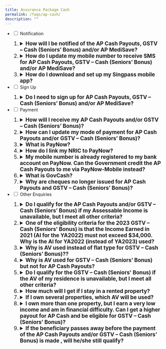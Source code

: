 ```yaml
---
title: Assurance Package Cash
permalink: /faqs/ap-cash/
description: ""
---
```

<ul class="jekyllcodex_accordion">
  <li>
    <input type="checkbox" id="accordion1">
    <label for="accordion1">Notification</label>
    <div>
       <ol>
        <li class="Numbering" style="font-size:17px"><details>
		<summary><b>How will I be notified of the AP Cash Payouts, GSTV – Cash (Seniors’ Bonus) and/or AP MediSave?</b></summary><br>You will receive a message in the inbox of your Singpass app after payment has been made in December for AP Cash Payouts and in February for GSTV – Cash (Seniors’ Bonus) and AP MediSave.  Please turn on your notifications for the app so that you will not miss any alerts and messages. <br><br>
If you do not have the Singpass app, an SMS will be sent to your Singpass-registered mobile number.<br><br>
For AP MediSave, individuals aged 20 years old and below who may not have their own Singpass account will be notified via letters sent to their parent’s/guardian’s residential address. 
<br><br>
			 </details></li>
				<li class="Numbering" style="font-size:17px"><details><summary><b>How do I update my mobile number to receive SMS for AP Cash Payouts, GSTV – Cash (Seniors’ Bonus) and/or AP MediSave? </b></summary><br>To update your mobile number to receive SMS for AP Cash Payouts, GSTV – Cash (Seniors’ Bonus) and/or AP MediSave, please log in to your Singpass account at the <a class="hyperlink" href="https://www.singpass.gov.sg/"> Singpass website</a>.<br><br>For AP MediSave, eligible children without SingPass will be notified via letters sent to their parent's/guardian's residential address.<br><br>
			</details></li>
				 <li class="Numbering" style="font-size:17px"><details><summary><b>How do I download and set up my Singpass mobile app?</b></summary><br>You can download the Singpass app at the <a class="hyperlink" href="https://www.singpass.gov.sg/"> Singpass website</a>.<br></details></li>	 </ol>
    </div>
					</li>  

  <li>
    <input type="checkbox" id="accordion2">
    <label for="accordion2">Sign Up</label>
    <div>
       <ol>
        <li class="Numbering" style="font-size:17px"><details>
		<summary><b>Do I need to sign up for AP Cash Payouts, GSTV – Cash (Seniors’ Bonus) and/or AP MediSave?</b></summary><br>You will automatically receive your AP Cash Payouts, GSTV – Cash (Seniors’ Bonus) and/or AP MediSave if you are eligible. No action is required on your part.<br><br>
				</details></li>  
      </ol>
    </div>
  <li>
    <input type="checkbox" id="accordion3">
    <label for="accordion3">Payment</label>
    <div>
      <ol>
        <li class="Numbering" style="font-size:17px"><details><summary><b>How will I receive my AP Cash Payouts and/or GSTV – Cash (Seniors’ Bonus)? </b></summary><br>You will receive your AP Cash Payouts and/or GSTV – Cash (Seniors’ Bonus) via your PayNow-NRIC linked bank account. <br><br>If you do not have a PayNow-NRIC-linked bank account but have provided your DBS/POSB, OCBC or UOB bank account number to the Government previously, you will receive your AP Cash Payouts and/or GSTV – Cash (Seniors’ Bonus) via bank transfer. You can check and update your bank account details registered with us by logging in to our <a class="hyperlink" href="https://www.govpayouts.gov.sg/cds/ap/login" >e-services</a> with your Singpass.<br><br> Otherwise, the cash payout will be credited to you via <a class="hyperlink" href="/files/GC insert.pdf">GovCash</a>. You are therefore encouraged to link your NRIC to PayNow to receive your payouts earlier. <br><br>
</details></li>
				  <li class="Numbering" style="font-size:17px"><details><summary><b>How can I update my mode of payment for AP Cash Payouts and/or GSTV – Cash (Seniors’ Bonus)?</b></summary><br>You are encouraged to register for PayNow-NRIC with your bank to receive your AP Cash Payouts and/or GSTV – Cash (Seniors’ Bonus)?payouts earlier. Otherwise, you can update your bank account details by logging in to our <a class="hyperlink" href="https://www.govpayouts.gov.sg/cds/ap/login" >e-services</a> with your Singpass.  Only bank account details received by XX December 2022 would be used for crediting by XX December 2022. <br><br>Payment instructions received from XX December 2022 will be used for future government payouts.<br><br>
</details></li> <li class="Numbering" style="font-size:17px"><details><summary><b>What is PayNow?</b></summary><br>PayNow is a secure funds transfer service that allows customers to receive money into their participating bank account via NRIC/FIN and/or mobile number. The 10 participating banks in Singapore are: Bank of China, Citibank Singapore Limited, DBS Bank/POSB, HSBC, Industrial and Commercial Bank of China, Maybank, OCBC Bank, Standard Chartered Bank, United Overseas Bank, and CIMB Bank Berhad.<br><br>With PayNow, the recipient's bank information will be kept private. The sender only needs to use the recipient's mobile number or NRIC/FIN to send money. This applies to individuals and organisations (i.e. private firms and government agencies).<br><br>
</details></li> <li class="Numbering" style="font-size:17px"><details><summary><b>How do I link my NRIC to PayNow? </b></summary><br>You may follow the following steps:<br>
1. Choose your preferred bank account to receive money.<br>
2. Log in to your Internet banking or mobile banking app. <br>
3. Register for PayNow-NRIC. <br><br>
You may also refer to your respective bank's website for specific details on how to link your NRIC to PayNow. If you do not have internet or mobile banking, you can contact your bank directly to register for PayNow-NRIC.<br><br>
</details></li><li class="Numbering" style="font-size:17px"><details><summary><b>My mobile number is already registered to my bank account on PayNow. Can the Government credit the AP Cash Payouts   to me via PayNow-Mobile instead?</b></summary><br>We can only credit your AP Cash Payouts to you via PayNow-NRIC. Mobile numbers are not unique to the individual and may be subject to change. To ensure that the money is credited to the correct recipient, only NRIC will be accepted as the proxy for government payments via PayNow.
<br><br>
Eligible Singaporeans who have linked their NRIC to PayNow will receive the payouts in their PayNow-NRIC-linked bank account.<br><br>
</details></li> <li class="Numbering" style="font-size:17px"><details>
		<summary><b>What is GovCash?</b></summary><br>GovCash is a new payment mode that allows Singapore citizens to receive their payouts from Government agencies more quickly and conveniently. Singaporeans can withdraw their Government payouts in cash from over 500 OCBC ATMs located across Singapore. <br><br>
Previously, cheque recipients would have to deposit the cheques or encash them over the bank counters. GovCash allows them to receive their payouts at the OCBC ATM immediately at any time of the day. They are no longer restricted by the bank's operating hours. Singaporeans who prefer to seek assistance with their GovCash withdrawals can visit the ATMs located within OCBC's branches during operating hours, where OCBC Digital Ambassadors will be present to guide them. In addition, GovCash also allows recipients to use the scan-and-pay function and PayNow transfer option through the LifeSG mobile app.<br><br>
GovCash will replace GST Voucher cheques from 2022 onwards. <br><br>For enquiries related to withdrawal of GSTV payout via GovCash, please refer to the <a class="hyperlink" href="https://cpf-gstvoucher-staging.netlify.app/govcash"> GovCash FAQs</a>. <br><br>
</details></li><li class="Numbering" style="font-size:17px"><details><summary><b>Why are cheques no longer issued for AP Cash Payouts and GSTV – Cash (Seniors’ Bonus)?</b></summary><br>GovCash will replace cheques from 2022 onwards to allow Singapore citizens to receive their payouts more quickly and conveniently.<br><br>Previously, cheque recipients would have to deposit the cheques or encash them over the bank counters. GovCash allows them to receive their payouts at the OCBC ATMs islandwide immediately at any time of the day. They are no longer restricted by the OCBC bank's operating hours. Singaporeans who prefer to seek assistance with their GovCash withdrawals can visit the ATMs located within OCBC's branches during operating hours, where OCBC Digital Ambassadors will be present to guide them. In addition, GovCash also allows recipients to use the scan-and-pay function and PayNow transfer option through the LifeSG mobile app.<br><br>
</details>
				</li>
				</ol>
    </div>
  </li>
<li>
    <input type="checkbox" id="accordion4">
    <label for="accordion4">Other Enquiries</label>
    <div>
      <ol>
        <li class="Numbering" style="font-size:17px"><details><summary><b>Do I qualify for the AP Cash Payouts and/or GSTV – Cash (Seniors’ Bonus) if my Assessable Income is unavailable, but I meet all other criteria? </b></summary><br>If your AI is unavailable because you have not yet filed your income tax returns, please call IRAS at 1800 356 8300. Once your AI for YA2021 has been finalised by IRAS, we will notify you if you are eligible for the 2022 GSTV.<br><br>
</details></li><li class="Numbering" style="font-size:17px"><details><summary><b>One of the eligibility criteria for the 2023 GSTV – Cash (Seniors' Bonus) is that the Income Earned in 2021 (AI for the YA2022) must not exceed $34,000. Why is the AI for YA2022 (instead of YA2023) used?</b></summary><br>For Singaporeans to receive their 2023 GSTV – Cash (Seniors' Bonus) by February 2023, we assess the eligibility based on Income Earned for 2021 (AI for YA2022) which is the latest tax assessment available. <br><br>
</details></li><li class="Numbering" style="font-size:17px"><details><summary><b>Why is AV used instead of flat type for GSTV – Cash (Seniors’ Bonus)??</b></summary><br>AV is currently used as a proxy for wealth and family support. While it is not a perfect measure, it remains a reasonable and best available proxy for the financial resources available to the individual, including from immediate family members that reside with this individual.<br><br>
</details></li><li class="Numbering" style="font-size:17px"><details><summary><b>Why is AV used for GSTV – Cash (Seniors’ Bonus) but not for AP Cash Payouts?</b></summary><br>Our social support schemes are generally means-tested to ensure support is targeted. The approach of using both AI and AV allows us to better target the support to those who are in need of greater help.<br><br>For AP Cash, the payouts are meant for all adult Singaporeans to cushion the impact of the GST increase. Lower-income Singaporeans and those who do not own more than one property will receive higher cash payouts. <br><br>
</details></li><li class="Numbering" style="font-size:17px"><details><summary><b>Do I qualify for the GSTV – Cash (Seniors' Bonus) if the AV of my residence is unavailable, but I meet all other criteria?</b></summary><br>The AV is based on IRAS’ property tax assessment. If you have not received your property tax notification for 2022, the AV of your residence may not have been available at the point of determining the allotment for the 2023 GSTV – Cash (Seniors' Bonus).<br><br>You may contact us at 1800 2222 888 or log in to the <a class="hyperlink" href="https://www.govpayouts.gov.sg/cds/gstv/login"> e-services </a> with your Singpass to update us when the AV of your residence is available.<br><br>
</details></li><li class="Numbering" style="font-size:17px"><details><summary><b>How much will I get if I stay in a rented property?</b></summary><br>The amount of GSTV – Cash (Seniors' Bonus) you get depends on the AV of your place of residence as stated on your NRIC as at 31 December 2022, regardless of whether you own or rent the property.<br><br>
				</details></li><li class="Numbering" style="font-size:17px"><details><summary><b>If I own several properties, which AV will be used?</b></summary><br>Those who own more than one property will be eligible for AP Cash Payouts but not the GSTV – Cash (Seniors’ Bonus).  Such properties may include shophouses, private residential properties or non-residential properties such as commercial or industrial properties.<br><br>
				</details></li><li class="Numbering" style="font-size:17px"><details><summary><b>I own more than one property, but I earn a very low income and am in financial difficulty. Can I get a higher payout for AP Cash and be eligible for GSTV – Cash (Seniors’ Bonus)?</b></summary><br>We will consider such cases on a case-by-case basis. You may log in to the <a class="hyperlink" href="https://www.govpayouts.gov.sg/cds/ap/login"> e-services </a> with your Singpass and write in to us. <br><br>If you require further assistance, you may approach any Social Ser vice Office (SSO) within your vicinity who may be able to advise you on the available assistance based on your situation, and provide you with the necessary assistance. You may wish to visit <a class="hyperlink" href="https://www.msf.gov.sg/dfcs/sso/"> the website</a> to locate the nearest SSO to you.<br><br>
				</details></li><li class="Numbering" style="font-size:17px"><details><summary><b>If the beneficiary passes away before the payment of the AP Cash Payouts and/or GSTV – Cash (Seniors’ Bonus) is made , will he/she still qualify?</b></summary><br>No. The GSTV – Cash and/or  GSTV – MediSave is only paid out to Singapore citizens who are alive.<br><br>
</details></li>
       </ol>
    </div>
  </li>